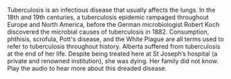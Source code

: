 Tuberculosis is an infectious disease that usually affects the lungs. In the 18th and 19th centuries, a tuberculosis epidemic rampaged throughout Europe and North America, before the German microbiologist Robert Koch discovered the microbial causes of tuberculosis in 1882. Consumption, phthisis, scrofula, Pott's disease, and the White Plague are all terms used to refer to tuberculosis throughout history. Alberta suffered from tuberculosis at the end of her life. Despite being treated here at St Joseph’s hospital (a private and renowned institution), she was dying. Her family did not know. Play the audio to hear more about this dreaded disease.
